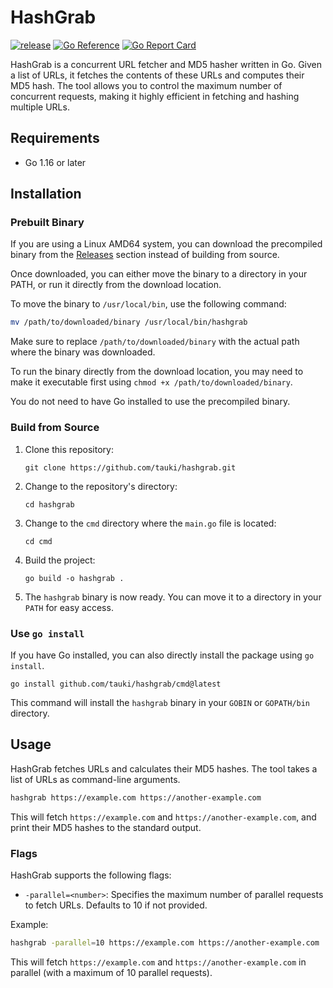 # HashGrab

[![release](https://github.com/tauki/hashgrab/actions/workflows/main.yml/badge.svg)](https://github.com/tauki/hashgrab/actions/workflows/main.yml)
[![Go Reference](https://pkg.go.dev/badge/github.com/tauki/hashgrab.svg)](https://pkg.go.dev/github.com/tauki/hashgrab)
[![Go Report Card](https://goreportcard.com/badge/github.com/tauki/hashgrab)](https://goreportcard.com/report/github.com/tauki/hashgrab)

HashGrab is a concurrent URL fetcher and MD5 hasher written in Go. Given a list of URLs, it fetches the contents of these URLs and computes their MD5 hash. The tool allows you to control the maximum number of concurrent requests, making it highly efficient in fetching and hashing multiple URLs.

## Requirements

- Go 1.16 or later

## Installation

### Prebuilt Binary
If you are using a Linux AMD64 system, you can download the precompiled binary from the [Releases](https://github.com/tauki/hashgrab/releases) section instead of building from source.

Once downloaded, you can either move the binary to a directory in your PATH, or run it directly from the download location.

To move the binary to `/usr/local/bin`, use the following command:

```bash
mv /path/to/downloaded/binary /usr/local/bin/hashgrab
```

Make sure to replace `/path/to/downloaded/binary` with the actual path where the binary was downloaded.

To run the binary directly from the download location, you may need to make it executable first using `chmod +x /path/to/downloaded/binary`.

You do not need to have Go installed to use the precompiled binary.

### Build from Source

1. Clone this repository:

   ```
   git clone https://github.com/tauki/hashgrab.git
   ```

2. Change to the repository's directory:

   ```
   cd hashgrab
   ```

3. Change to the `cmd` directory where the `main.go` file is located:

   ```
   cd cmd
   ```

4. Build the project:

   ```
   go build -o hashgrab .
   ```

5. The `hashgrab` binary is now ready. You can move it to a directory in your `PATH` for easy access.

### Use `go install`

If you have Go installed, you can also directly install the package using `go install`.

```
go install github.com/tauki/hashgrab/cmd@latest
```

This command will install the `hashgrab` binary in your `GOBIN` or `GOPATH/bin` directory.

## Usage

HashGrab fetches URLs and calculates their MD5 hashes. The tool takes a list of URLs as command-line arguments.

```bash
hashgrab https://example.com https://another-example.com
```

This will fetch `https://example.com` and `https://another-example.com`, and print their MD5 hashes to the standard output.

### Flags

HashGrab supports the following flags:

- `-parallel=<number>`: Specifies the maximum number of parallel requests to fetch URLs. Defaults to 10 if not provided.

Example:

```bash
hashgrab -parallel=10 https://example.com https://another-example.com
```

This will fetch `https://example.com` and `https://another-example.com` in parallel (with a maximum of 10 parallel requests).
